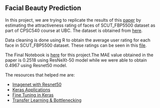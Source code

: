 ## Facial Beauty Prediction

In this project, we are trying to replicate the results of this [paper](https://github.com/abishekarun/Facial-Beauty-Prediction/blob/master/SCUT_FBP5500.pdf) by estimating the attractiveness rating of faces of SCUT_FBP5500 dataset as part of CPSC540 course at UBC. The dataset is obtained from [here](https://github.com/HCIILAB/SCUT-FBP5500-Database-Release). 

Data cleaning is done using R to obtain the average user rating for each face in SCUT_FBP5500 dataset. These ratings can be seen in this [file](https://github.com/abishekarun/Facial-Beauty-Prediction/blob/master/Ratings_Data.csv).

The Final Notebook is [here](https://nbviewer.jupyter.org/github/abishekarun/Facial-Beauty-Prediction/blob/master/Beauty_Prediction.ipynb) for this project.The MAE value obtained in the paper is 0.2518 using ResNeXt-50 model while we were able to obtain 0.4967 using Resnet50 model.

The resources that helped me are:

+ [Imagenet with Resnet50](https://www.pyimagesearch.com/2017/03/20/imagenet-vggnet-resnet-inception-xception-keras/)
+ [Keras Applications](https://keras.io/applications/)
+ [Fine Tuning in Keras](https://flyyufelix.github.io/2016/10/08/fine-tuning-in-keras-part2.html)
+ [Transfer Learning & Bottlenecking](https://medium.com/@galen.ballew/transferlearning-b65772083b47)
